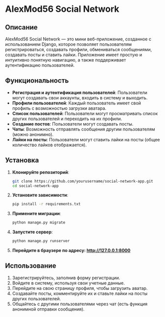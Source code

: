 # AlexMod56 Social Network

## Описание

AlexMod56 Social Network — это мини веб-приложение, созданное с использованием Django, которое позволяет пользователям регистрироваться, создавать профили, обмениваться сообщениями, создавать посты и ставить лайки. Приложение имеет простую и интуитивно понятную навигацию, а также поддерживает аутентификацию пользователей.

## Функциональность

- **Регистрация и аутентификация пользователей**: Пользователи могут создавать свои аккаунты, входить в систему и выходить.
- **Профили пользователей**: Каждый пользователь имеет свой профиль с возможностью загрузки аватара.
- **Список пользователей**: Пользователи могут просматривать список других пользователей и переходить на их профили.
- **Создание постов**: Пользователи могут создавать посты.
- **Чаты**: Возможность отправлять сообщения другим пользователям (можно анонимно).
- **Лайки на посты**: Пользователи могут ставить лайки на посты (общее количество лайков отображается).

## Установка

1. **Клонируйте репозиторий**:

   ```bash
   git clone https://github.com/yourusername/social-network-app.git
   cd social-network-app
   
2. **Установите зависимости**:

   ```bash
   pip install -r requirements.txt
   
3. **Примените миграции**:

   ```bash
   python manage.py migrate
   
4. **Запустите сервер**:

   ```bash
   python manage.py runserver

5. **Перейдите в браузере по адресу: http://127.0.0.1:8000**

## Использование

1. Зарегистрируйтесь, заполнив форму регистрации.
2. Войдите в систему, используя свои учетные данные.
3. Перейдите на свою страницу профиля, чтобы загрузить аватар.
4. Создавайте посты, комментируйте их и ставьте лайки на посты других пользователей.
5. Общайтесь с другими пользователями через чат (есть функция анонимной отправки сообщения).